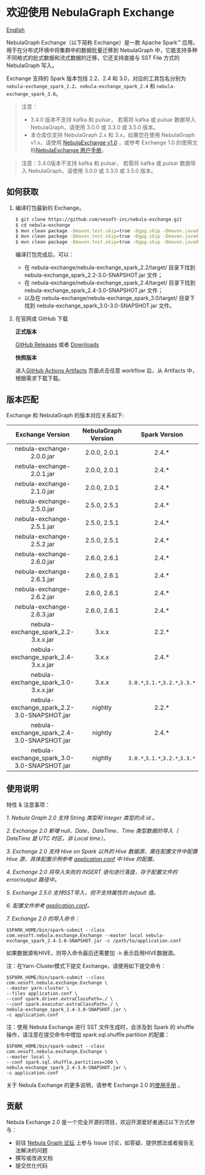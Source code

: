 # 欢迎使用 NebulaGraph Exchange

[English](https://github.com/vesoft-inc/nebula-exchange/blob/master/README.md)

NebulaGraph Exchange（以下简称 Exchange）是一款 Apache Spark&trade; 应用，用于在分布式环境中将集群中的数据批量迁移到
NebulaGraph 中，它能支持多种不同格式的批式数据和流式数据的迁移，它还支持直接与 SST File 方式的
NebulaGraph 写入。

Exchange 支持的 Spark 版本包括 2.2、2.4 和
3.0，对应的工具包名分别为 `nebula-exchange_spark_2.2`、`nebula-exchange_spark_2.4`
和 `nebula-exchange_spark_3.0`。

> 注意：
> - 3.4.0 版本不支持 kafka 和 pulsar， 若需将 kafka 或 pulsar 数据导入 NebulaGraph，请使用 3.0.0 或
    3.3.0 或 3.5.0 版本。
> - 本仓库仅支持 NebulaGraph 2.x 和 3.x，如果您在使用 NebulaGraph
    v1.x，请使用 [NebulaExchange v1.0](https://github.com/vesoft-inc/nebula-java/tree/v1.0/tools/exchange)
    ，或参考 Exchange 1.0
    的使用文档[NebulaExchange 用户手册](https://docs.nebula-graph.com.cn/nebula-exchange/about-exchange/ex-ug-what-is-exchange/ "点击前往 Nebula Graph 网站")。

> 注意：3.4.0版本不支持 kafka 和 pulsar， 若需将 kafka 或 pulsar 数据导入 NebulaGraph，请使用 3.0.0 或
> 3.3.0 或 3.5.0 版本。

## 如何获取

1. 编译打包最新的 Exchange。

    ```bash
    $ git clone https://github.com/vesoft-inc/nebula-exchange.git
    $ cd nebula-exchange
    $ mvn clean package -Dmaven.test.skip=true -Dgpg.skip -Dmaven.javadoc.skip=true -pl nebula-exchange_spark_2.2 -am -Pscala-2.11 -Pspark-2.2
    $ mvn clean package -Dmaven.test.skip=true -Dgpg.skip -Dmaven.javadoc.skip=true -pl nebula-exchange_spark_2.4 -am -Pscala-2.11 -Pspark-2.4
    $ mvn clean package -Dmaven.test.skip=true -Dgpg.skip -Dmaven.javadoc.skip=true -pl nebula-exchange_spark_3.0 -am -Pscala-2.12 -Pspark-3.0 
    ```

   编译打包完成后，可以：
    - 在 nebula-exchange/nebula-exchange_spark_2.2/target/ 目录下找到
      nebula-exchange_spark_2.2-3.0-SNAPSHOT.jar 文件；
    - 在 nebula-exchange/nebula-exchange_spark_2.4/target/ 目录下找到
      nebula-exchange_spark_2.4-3.0-SNAPSHOT.jar 文件；
    - 以及在 nebula-exchange/nebula-exchange_spark_3.0/target/ 目录下找到
      nebula-exchange_spark_3.0-3.0-SNAPSHOT.jar 文件。

3. 在官网或 GitHub 下载

   **正式版本**

   [GitHub Releases](https://github.com/vesoft-inc/nebula-exchange/releases)
   或者 [Downloads](https://www.nebula-graph.com.cn/release?exchange=)

   **快照版本**

   进入[GitHub Actions Artifacts](https://github.com/vesoft-inc/nebula-exchange/actions/workflows/snapshot.yml)
   页面点击任意 workflow 后，从 Artifacts 中，根据需求下载下载。

## 版本匹配

Exchange 和 NebulaGraph 的版本对应关系如下:

|              Exchange Version              | NebulaGraph Version |          Spark Version          |
|:------------------------------------------:|:-------------------:|:-------------------------------:|
|         nebula-exchange-2.0.0.jar          |    2.0.0, 2.0.1     |              2.4.*              |
|         nebula-exchange-2.0.1.jar          |    2.0.0, 2.0.1     |              2.4.*              |
|         nebula-exchange-2.1.0.jar          |    2.0.0, 2.0.1     |              2.4.*              |
|         nebula-exchange-2.5.0.jar          |    2.5.0, 2.5.1     |              2.4.*              |
|         nebula-exchange-2.5.1.jar          |    2.5.0, 2.5.1     |              2.4.*              |
|         nebula-exchange-2.5.2.jar          |    2.5.0, 2.5.1     |              2.4.*              |
|         nebula-exchange-2.6.0.jar          |    2.6.0, 2.6.1     |              2.4.*              |
|         nebula-exchange-2.6.1.jar          |    2.6.0, 2.6.1     |              2.4.*              |
|         nebula-exchange-2.6.2.jar          |    2.6.0, 2.6.1     |              2.4.*              |
|         nebula-exchange-2.6.3.jar          |    2.6.0, 2.6.1     |              2.4.*              |
|    nebula-exchange_spark_2.2-3.x.x.jar     |        3.x.x        |              2.2.*              |
|    nebula-exchange_spark_2.4-3.x.x.jar     |        3.x.x        |              2.4.*              |
|    nebula-exchange_spark_3.0-3.x.x.jar     |        3.x.x        | `3.0.*`,`3.1.*`,`3.2.*`,`3.3.*` |
| nebula-exchange_spark_2.2-3.0-SNAPSHOT.jar |       nightly       |              2.2.*              |
| nebula-exchange_spark_2.4-3.0-SNAPSHOT.jar |       nightly       |              2.4.*              |
| nebula-exchange_spark_3.0-3.0-SNAPSHOT.jar |       nightly       | `3.0.*`,`3.1.*`,`3.2.*`,`3.3.*` |

## 使用说明

特性 & 注意事项：

*1. Nebula Graph 2.0 支持 String 类型和 Integer 类型的点 id 。*

*2. Exchange 2.0 新增 null、Date、DateTime、Time 类型数据的导入（ DateTime 是 UTC 时区，非 Local time）。*

*3. Exchange 2.0 支持 Hive on Spark 以外的 Hive 数据源，需在配置文件中配置 Hive
源，具体配置示例参考 [application.conf](https://github.com/vesoft-inc/nebula-exchange/blob/master/exchange-common/src/test/resources/application.conf)
中 Hive 的配置。*

*4. Exchange 2.0 将导入失败的 INSERT 语句进行落盘，存于配置文件的 error/output 路径中。*

*5. Exchange 2.5.0 支持SST导入，但不支持属性的 default 值。*

*6.
配置文件参考 [application.conf](https://github.com/vesoft-inc/nebula-exchange/blob/master/exchange-common/src/test/resources/application.conf)。*

*7. Exchange 2.0 的导入命令：*

```
$SPARK_HOME/bin/spark-submit --class com.vesoft.nebula.exchange.Exchange --master local nebula-exchange_spark_2.4-3.0-SNAPSHOT.jar -c /path/to/application.conf
```

如果数据源有HIVE，则导入命令最后还需要加 `-h` 表示启用HIVE数据源。

注：在Yarn-Cluster模式下提交 Exchange，请使用如下提交命令：

```
$SPARK_HOME/bin/spark-submit --class com.vesoft.nebula.exchange.Exchange \
--master yarn-cluster \
--files application.conf \
--conf spark.driver.extraClassPath=./ \
--conf spark.executor.extraClassPath=./ \
nebula-exchange_spark_2.4-3.0-SNAPSHOT.jar \
-c application.conf
```

注：使用 Nebula Exchange 进行 SST 文件生成时，会涉及到 Spark 的 shuffle 操作，请注意在提交命令中增加
spark.sql.shuffle.partition 的配置：

```
$SPARK_HOME/bin/spark-submit --class com.vesoft.nebula.exchange.Exchange \
--master local \
--conf spark.sql.shuffle.partitions=200 \
nebula-exchange_spark_2.4-3.0-SNAPSHOT.jar \
-c application.conf
```

关于 Nebula Exchange 的更多说明，请参考 Exchange 2.0
的[使用手册](https://docs.nebula-graph.com.cn/2.6.2/nebula-exchange/about-exchange/ex-ug-what-is-exchange/) 。

## 贡献

Nebula Exchange 2.0 是一个完全开源的项目，欢迎开源爱好者通过以下方式参与：

- 前往 [Nebula Graph 论坛](https://discuss.nebula-graph.com.cn/ "点击前往“Nebula Graph 论坛") 上参与
  Issue 讨论，如答疑、提供想法或者报告无法解决的问题
- 撰写或改进文档
- 提交优化代码
